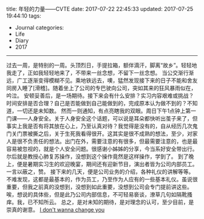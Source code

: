 title: 年轻的力量——CVTE
date: 2017-07-22 22:45:33
updated: 2017-07-25 19:44:10
tags:
- Journal
categories:
- Life
- Diary
- 2017
---
过去一周，是特别的一周。头顶烈日，手提拉箱，额伴滴汗，脚离“故乡”。轻轻地我走了，正如我轻轻地来了，不带来一丝念想，不留下一丝念想。
当公交渐行渐远，广工逐渐变得模糊不见。乘地铁远去，噢，猛然发现接下来的日子不能和舍友同房入睡了[滑稽]。随着坐上了公司的专巴驶向公司，突如其来的狂风暴雨似在，吟泣。
安顿妥善后，是一场期待。接下来会有什么安排？实习内容艰难或挑战？时间安排是否合理？自己是否能做到自己能做到的，完成原本认为做不到的？不知道，一切还是未知数。
然而一则通知，有点亮瞎我的双眼。周日下午1点钟上第一门课——人身安全。关于人身安全这个话题，可以说是耳朵都快听出茧子来了，但事实上我是否有将其放在心上，乃至认真对待？我觉得是没有的，自从经历几次鬼门关门票被撕之后，关于生死我看得很开。这其实是很不成熟的想法，至少，对家人是很不负责任的想法。出门在外，需要注意的有很多，但最需要注意的，也是最容易被忽视的，就是个人安全问题。很感谢小姊姊的分享，今当系好安全带出行。尔后就是教授心肺复苏操作，没想到这个操作竟然是这样操作，学到了。
到了晚上，便是暑期实习生的欢迎晚宴，期间还有迎新节目，演出者皆为公司内部员工。一言以蔽之，赞。
接下来的几天，便是公司业务的介绍，各种礼仪的讲解等等。不难发现，这都是最基本的，作为员工，乃至作为人应有的一些基本礼仪。虽说很重要，但我之前真的没想到，没想到如此重要，没想到公司会专门提前讲这些。
唉，想说的具体些，但是此乃公司内部信息，不可轻易亵谈，潦草几句如隔靴搔痒。我，已不知所云。
总之，是对未知的期待，是对理念的认可，至少目前，是崇真的谢意。
[I don't wanna change you](http://music.163.com/#/song/29427498/?userid=104775019)